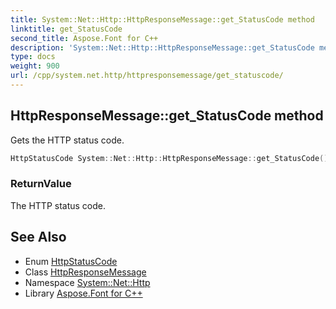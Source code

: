 ```yaml
---
title: System::Net::Http::HttpResponseMessage::get_StatusCode method
linktitle: get_StatusCode
second_title: Aspose.Font for C++
description: 'System::Net::Http::HttpResponseMessage::get_StatusCode method. Gets the HTTP status code in C++.'
type: docs
weight: 900
url: /cpp/system.net.http/httpresponsemessage/get_statuscode/
---
```

## HttpResponseMessage::get_StatusCode method


Gets the HTTP status code.

```cpp
HttpStatusCode System::Net::Http::HttpResponseMessage::get_StatusCode() const
```


### ReturnValue

The HTTP status code.

## See Also

* Enum [HttpStatusCode](../../../system.net/httpstatuscode/)
* Class [HttpResponseMessage](../)
* Namespace [System::Net::Http](../../)
* Library [Aspose.Font for C++](../../../)
